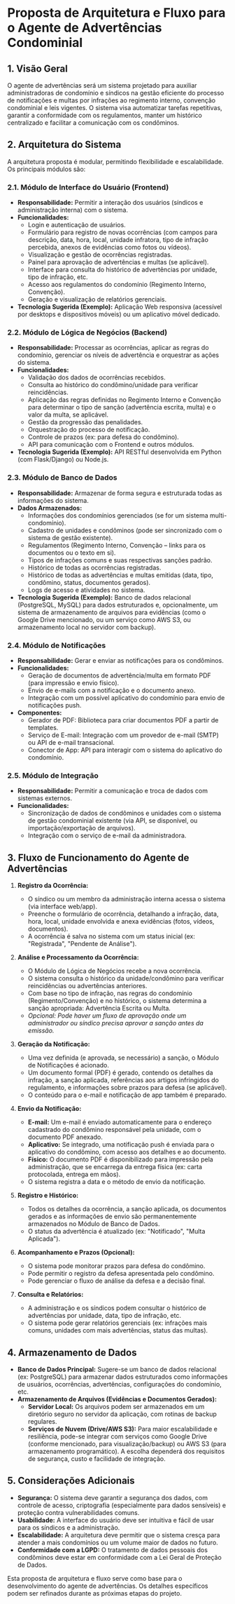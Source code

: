 # Proposta de Arquitetura e Fluxo para o Agente de Advertências Condominial

## 1. Visão Geral

O agente de advertências será um sistema projetado para auxiliar administradoras de condomínio e síndicos na gestão eficiente do processo de notificações e multas por infrações ao regimento interno, convenção condominial e leis vigentes. O sistema visa automatizar tarefas repetitivas, garantir a conformidade com os regulamentos, manter um histórico centralizado e facilitar a comunicação com os condôminos.

## 2. Arquitetura do Sistema

A arquitetura proposta é modular, permitindo flexibilidade e escalabilidade. Os principais módulos são:

### 2.1. Módulo de Interface do Usuário (Frontend)

*   **Responsabilidade:** Permitir a interação dos usuários (síndicos e administração interna) com o sistema.
*   **Funcionalidades:**
    *   Login e autenticação de usuários.
    *   Formulário para registro de novas ocorrências (com campos para descrição, data, hora, local, unidade infratora, tipo de infração percebida, anexos de evidências como fotos ou vídeos).
    *   Visualização e gestão de ocorrências registradas.
    *   Painel para aprovação de advertências e multas (se aplicável).
    *   Interface para consulta do histórico de advertências por unidade, tipo de infração, etc.
    *   Acesso aos regulamentos do condomínio (Regimento Interno, Convenção).
    *   Geração e visualização de relatórios gerenciais.
*   **Tecnologia Sugerida (Exemplo):** Aplicação Web responsiva (acessível por desktops e dispositivos móveis) ou um aplicativo móvel dedicado.

### 2.2. Módulo de Lógica de Negócios (Backend)

*   **Responsabilidade:** Processar as ocorrências, aplicar as regras do condomínio, gerenciar os níveis de advertência e orquestrar as ações do sistema.
*   **Funcionalidades:**
    *   Validação dos dados de ocorrências recebidos.
    *   Consulta ao histórico do condômino/unidade para verificar reincidências.
    *   Aplicação das regras definidas no Regimento Interno e Convenção para determinar o tipo de sanção (advertência escrita, multa) e o valor da multa, se aplicável.
    *   Gestão da progressão das penalidades.
    *   Orquestração do processo de notificação.
    *   Controle de prazos (ex: para defesa do condômino).
    *   API para comunicação com o Frontend e outros módulos.
*   **Tecnologia Sugerida (Exemplo):** API RESTful desenvolvida em Python (com Flask/Django) ou Node.js.

### 2.3. Módulo de Banco de Dados

*   **Responsabilidade:** Armazenar de forma segura e estruturada todas as informações do sistema.
*   **Dados Armazenados:**
    *   Informações dos condomínios gerenciados (se for um sistema multi-condomínio).
    *   Cadastro de unidades e condôminos (pode ser sincronizado com o sistema de gestão existente).
    *   Regulamentos (Regimento Interno, Convenção – links para os documentos ou o texto em si).
    *   Tipos de infrações comuns e suas respectivas sanções padrão.
    *   Histórico de todas as ocorrências registradas.
    *   Histórico de todas as advertências e multas emitidas (data, tipo, condômino, status, documentos gerados).
    *   Logs de acesso e atividades no sistema.
*   **Tecnologia Sugerida (Exemplo):** Banco de dados relacional (PostgreSQL, MySQL) para dados estruturados e, opcionalmente, um sistema de armazenamento de arquivos para evidências (como o Google Drive mencionado, ou um serviço como AWS S3, ou armazenamento local no servidor com backup).

### 2.4. Módulo de Notificações

*   **Responsabilidade:** Gerar e enviar as notificações para os condôminos.
*   **Funcionalidades:**
    *   Geração de documentos de advertência/multa em formato PDF (para impressão e envio físico).
    *   Envio de e-mails com a notificação e o documento anexo.
    *   Integração com um possível aplicativo do condomínio para envio de notificações push.
*   **Componentes:**
    *   Gerador de PDF: Biblioteca para criar documentos PDF a partir de templates.
    *   Serviço de E-mail: Integração com um provedor de e-mail (SMTP) ou API de e-mail transacional.
    *   Conector de App: API para interagir com o sistema do aplicativo do condomínio.

### 2.5. Módulo de Integração

*   **Responsabilidade:** Permitir a comunicação e troca de dados com sistemas externos.
*   **Funcionalidades:**
    *   Sincronização de dados de condôminos e unidades com o sistema de gestão condominial existente (via API, se disponível, ou importação/exportação de arquivos).
    *   Integração com o serviço de e-mail da administradora.

## 3. Fluxo de Funcionamento do Agente de Advertências

1.  **Registro da Ocorrência:**
    *   O síndico ou um membro da administração interna acessa o sistema (via interface web/app).
    *   Preenche o formulário de ocorrência, detalhando a infração, data, hora, local, unidade envolvida e anexa evidências (fotos, vídeos, documentos).
    *   A ocorrência é salva no sistema com um status inicial (ex: "Registrada", "Pendente de Análise").

2.  **Análise e Processamento da Ocorrência:**
    *   O Módulo de Lógica de Negócios recebe a nova ocorrência.
    *   O sistema consulta o histórico da unidade/condômino para verificar reincidências ou advertências anteriores.
    *   Com base no tipo de infração, nas regras do condomínio (Regimento/Convenção) e no histórico, o sistema determina a sanção apropriada: Advertência Escrita ou Multa.
    *   *Opcional: Pode haver um fluxo de aprovação onde um administrador ou síndico precisa aprovar a sanção antes da emissão.*

3.  **Geração da Notificação:**
    *   Uma vez definida (e aprovada, se necessário) a sanção, o Módulo de Notificações é acionado.
    *   Um documento formal (PDF) é gerado, contendo os detalhes da infração, a sanção aplicada, referências aos artigos infringidos do regulamento, e informações sobre prazos para defesa (se aplicável).
    *   O conteúdo para o e-mail e notificação de app também é preparado.

4.  **Envio da Notificação:**
    *   **E-mail:** Um e-mail é enviado automaticamente para o endereço cadastrado do condômino responsável pela unidade, com o documento PDF anexado.
    *   **Aplicativo:** Se integrado, uma notificação push é enviada para o aplicativo do condômino, com acesso aos detalhes e ao documento.
    *   **Físico:** O documento PDF é disponibilizado para impressão pela administração, que se encarrega da entrega física (ex: carta protocolada, entrega em mãos).
    *   O sistema registra a data e o método de envio da notificação.

5.  **Registro e Histórico:**
    *   Todos os detalhes da ocorrência, a sanção aplicada, os documentos gerados e as informações de envio são permanentemente armazenados no Módulo de Banco de Dados.
    *   O status da advertência é atualizado (ex: "Notificado", "Multa Aplicada").

6.  **Acompanhamento e Prazos (Opcional):**
    *   O sistema pode monitorar prazos para defesa do condômino.
    *   Pode permitir o registro da defesa apresentada pelo condômino.
    *   Pode gerenciar o fluxo de análise da defesa e a decisão final.

7.  **Consulta e Relatórios:**
    *   A administração e os síndicos podem consultar o histórico de advertências por unidade, data, tipo de infração, etc.
    *   O sistema pode gerar relatórios gerenciais (ex: infrações mais comuns, unidades com mais advertências, status das multas).

## 4. Armazenamento de Dados

*   **Banco de Dados Principal:** Sugere-se um banco de dados relacional (ex: PostgreSQL) para armazenar dados estruturados como informações de usuários, ocorrências, advertências, configurações do condomínio, etc.
*   **Armazenamento de Arquivos (Evidências e Documentos Gerados):**
    *   **Servidor Local:** Os arquivos podem ser armazenados em um diretório seguro no servidor da aplicação, com rotinas de backup regulares.
    *   **Serviços de Nuvem (Drive/AWS S3):** Para maior escalabilidade e resiliência, pode-se integrar com serviços como Google Drive (conforme mencionado, para visualização/backup) ou AWS S3 (para armazenamento programático). A escolha dependerá dos requisitos de segurança, custo e facilidade de integração.

## 5. Considerações Adicionais

*   **Segurança:** O sistema deve garantir a segurança dos dados, com controle de acesso, criptografia (especialmente para dados sensíveis) e proteção contra vulnerabilidades comuns.
*   **Usabilidade:** A interface do usuário deve ser intuitiva e fácil de usar para os síndicos e a administração.
*   **Escalabilidade:** A arquitetura deve permitir que o sistema cresça para atender a mais condomínios ou um volume maior de dados no futuro.
*   **Conformidade com a LGPD:** O tratamento de dados pessoais dos condôminos deve estar em conformidade com a Lei Geral de Proteção de Dados.

Esta proposta de arquitetura e fluxo serve como base para o desenvolvimento do agente de advertências. Os detalhes específicos podem ser refinados durante as próximas etapas do projeto.
